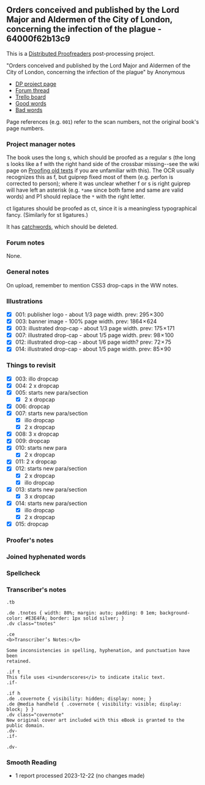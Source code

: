 ## Orders conceived and published by the Lord Major and Aldermen of the City of London, concerning the infection of the plague - 64000f62b13c9 ##

This is a [Distributed Proofreaders](http://www.pgdp.net/) post-processing project.

"Orders conceived and published by the Lord Major and Aldermen of the City of London, concerning the infection of the plague" by Anonymous

- [DP project page](http://www.pgdp.net/c/project.php?id=projectID64000f62b13c9)
- [Forum thread](https://www.pgdp.net/phpBB3/viewtopic.php?t=79104)
- [Trello board](https://trello.com/b/bf1q5qxO/dp-orders-conceived-and-published-by-the-lord-major-and-aldermen-of-the-city-of-london-concerning-the-infection-of-the-plague)
- [Good words](good_words.txt)
- [Bad words](bad_words.txt)

Page references (e.g. `001`) refer to the scan numbers, not the original book's
page numbers.

### Project manager notes ###

The book uses the long s, which should be proofed as a regular s (the long s
looks like a f with the right hand side of the crossbar missing--see the wiki
page on [Proofing old texts][1] if you are unfamiliar with this). The OCR
usually recognizes this as f, but guiprep fixed most of them (e.g. perfon is
corrected to person); where it was unclear whether f or s is right guiprep will
have left an asterisk (e.g. `*ame` since both fame and same are valid words)
and P1 should replace the `*` with the right letter.

[1]: https://www.pgdp.net/wiki/Proofing_old_texts

ct ligatures should be proofed as ct, since it is a meaningless typographical
fancy. (Similarly for st ligatures.)

It has [catchwords][2], which should be deleted.

[2]: https://www.pgdp.net/c/faq/proofreading_guidelines.php#next_word

### Forum notes ###

None.

### General notes ###

On upload, remember to mention CSS3 drop-caps in the WW notes.

### Illustrations ###

- [x] 001: publisher logo - about 1/3 page width. prev: 295 × 300
- [x] 003: banner image - 100% page width. prev: 1864 × 624
- [x] 003: illustrated drop-cap - about 1/3 page width. prev: 175 × 171
- [x] 007: illustrated drop-cap - about 1/5 page width. prev: 98 × 100
- [x] 012: illustrated drop-cap - about 1/6 page width? prev: 72 × 75
- [x] 014: illustrated drop-cap - about 1/5 page width. prev: 85 × 90

### Things to revisit ###

- [x] 003: illo dropcap
- [x] 004: 2 x dropcap
- [x] 005: starts new para/section
    - [x] 2 x dropcap
- [x] 006: dropcap
- [x] 007: starts new para/section
    - [x] illo dropcap
    - [x] 2 x dropcap
- [x] 008: 3 x dropcap
- [x] 009: dropcap
- [x] 010: starts new para
    - [x] 2 x dropcap
- [x] 011: 2 x dropcap
- [x] 012: starts new para/section
    - [x] 2 x dropcap
    - [x] illo dropcap
- [x] 013: starts new para/section
    - [x] 3 x dropcap
- [x] 014: starts new para/section
    - [x] illo dropcap
    - [x] 2 x dropcap
- [x] 015: dropcap

### Proofer's notes ###

### Joined hyphenated words ###

### Spellcheck ###

### Transcriber's notes ###

```
.tb

.de .tnotes { width: 80%; margin: auto; padding: 0 1em; background-color: #E3E4FA; border: 1px solid silver; }
.dv class="tnotes"

.ce
<b>Transcriber’s Notes:</b>

Some inconsistencies in spelling, hyphenation, and punctuation have been
retained.

.if t
This file uses <i>underscores</i> to indicate italic text.
.if-

.if h
.de .covernote { visibility: hidden; display: none; }
.de @media handheld { .covernote { visibility: visible; display: block; } }
.dv class="covernote"
New original cover art included with this eBook is granted to the public domain.
.dv-
.if-

.dv-
```

### Smooth Reading ###

- 1 report processed 2023-12-22 (no changes made)
